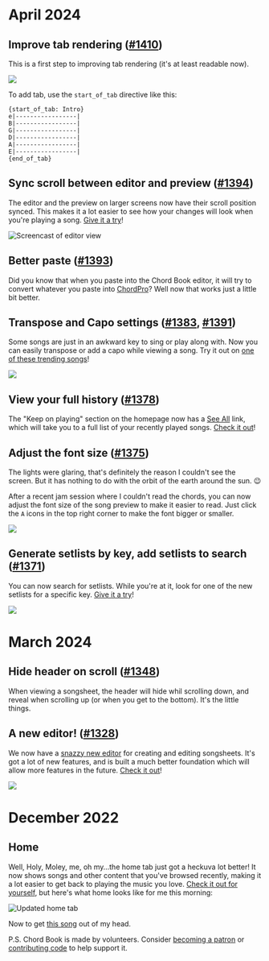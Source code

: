 # April 2024

## Improve tab rendering ([#1410](https://github.com/chordbook/chordbook/pull/1410))

This is a first step to improving tab rendering (it's at least readable now).

![](https://github.com/chordbook/chordbook/assets/173/a5cc3bcd-96d4-4517-acca-7fb83428d4a0)

To add tab, use the `start_of_tab` directive like this:

```
{start_of_tab: Intro}
e|-----------------|
B|-----------------|
G|-----------------|
D|-----------------|
A|-----------------|
E|-----------------|
{end_of_tab}
```

## Sync scroll between editor and preview ([#1394](https://github.com/chordbook/chordbook/pull/1394))

The editor and the preview on larger screens now have their scroll position synced. This makes it a lot easier to see how your changes will look when you're playing a song. [Give it a try](https://chordbook.app/songsheets/c2EewWYLIqsv376rR7fPzkz/edit)!

![Screencast of editor view](https://github.com/chordbook/chordbook/assets/173/8d1df019-d341-4a58-9b2d-52bd7c860049)

## Better paste ([#1393](https://github.com/chordbook/chordbook/pull/1393))

Did you know that when you paste into the Chord Book editor, it will try to convert whatever you paste into [ChordPro](https://chordpro.org)? Well now that works just a little bit better.

## Transpose and Capo settings ([#1383](https://github.com/chordbook/chordbook/pull/1389), [#1391](https://github.com/chordbook/chordbook/pull/1391))

Some songs are just in an awkward key to sing or play along with. Now you can easily transpose or add a capo while viewing a song. Try it out on [one of these trending songs](https://chordbook.app/setlists/s23yCk81Uxq4HADe4Ok9DRT)!

![](https://github.com/chordbook/chordbook/assets/173/8c9e2127-b681-4160-a324-c4adf03fdd38)

## View your full history ([#1378](https://github.com/chordbook/chordbook/pull/1378))

The "Keep on playing" section on the homepage now has a [See All](https//chordbook.app/history) link, which will take you to a full list of your recently played songs. [Check it out](https//chordbook.app/history)!

## Adjust the font size ([#1375](https://github.com/chordbook/chordbook/pull/1375))

The lights were glaring, that's definitely the reason I couldn't see the screen. But it has nothing to do with the orbit of the earth around the sun. 😉

After a recent jam session where I couldn't read the chords, you can now adjust the font size of the song preview to make it easier to read. Just click the `A` icons in the top right corner to make the font bigger or smaller.

![](https://github.com/chordbook/chordbook/assets/173/0f6b9429-6072-44fd-ae21-dc0097b4e726)

## Generate setlists by key, add setlists to search ([#1371](https://github.com/chordbook/chordbook/pull/1371))

You can now search for setlists. While you're at it, look for one of the new setlists for a specific key. [Give it a try](https://chordbook.app/discover?q=Am&type=Setlist)!

![](https://github.com/chordbook/chordbook/assets/173/6bff0142-6e7c-4eaf-8632-7abd35278773)

# March 2024

## Hide header on scroll ([#1348](https://github.com/chordbook/chordbook/pull/1348))

When viewing a songsheet, the header will hide whil scrolling down, and reveal when scrolling up (or when you get to the bottom). It's the little things.

## A new editor! ([#1328](https://github.com/chordbook/chordbook/pull/1328))

We now have a [snazzy new editor](https://github.com/chordbook/editor) for creating and editing songsheets. It's got a lot of new features, and is built a much better foundation which will allow more features in the future. [Check it out](https://chordbook.app/songsheets/new)!

[![](https://github.com/chordbook/editor/assets/173/1729ce68-77a6-4103-be26-5741e77006b8)](https://chordbook.app/songsheets/new)

# December 2022

## Home

Well, Holy, Moley, me, oh my…the home tab just got a heckuva lot better! It now shows songs and other content that you've browsed recently, making it a lot easier to get back to playing the music you love. [Check it out for yourself](https://chordbook.app), but here's what home looks like for me this morning:

![Updated home tab](https://user-images.githubusercontent.com/173/209815411-97e3b52f-d1bf-409c-ac99-f7c63e7ac8ce.png)

Now to get [this song](https://chordbook.app/songsheets/cwy0B3B7aVguedOvovKmoF) out of my head.

P.S. Chord Book is made by volunteers. Consider [becoming a patron](https://www.patreon.com/chordbook) or [contributing code](https://github.com/chordbook/chordbook) to help support it.
